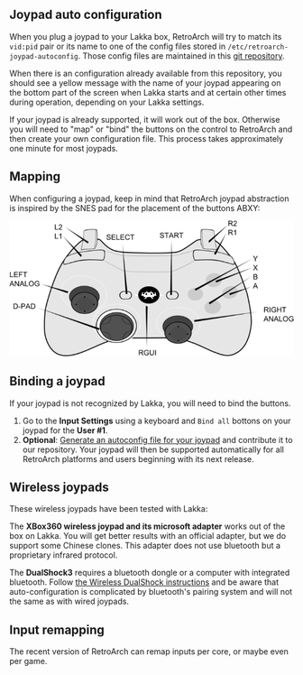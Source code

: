 ## Joypad auto configuration

When you plug a joypad to your Lakka box, RetroArch will try to match its `vid:pid` pair or its name to one of the config files stored in `/etc/retroarch-joypad-autoconfig`. Those config files are maintained in this [git repository](https://github.com/libretro/retroarch-joypad-autoconfig/tree/master/udev).

When there is an configuration already available from this repository, you should see a yellow message with the name of your joypad appearing on the bottom part of the screen when Lakka starts and at certain other times during operation, depending on your Lakka settings.

If your joypad is already supported, it will work out of the box. Otherwise you will need to "map" or "bind" the buttons on the control to RetroArch and then create your own configuration file. This process takes approximately one minute for most joypads.

## Mapping

When configuring a joypad, keep in mind that RetroArch joypad abstraction is inspired by the SNES pad for the placement of the buttons ABXY:

![RetroPad](images/retropad_360pad.png)

## Binding a joypad

If your joypad is not recognized by Lakka, you will need to bind the buttons.

1. Go to the **Input Settings** using a keyboard and `Bind all` bottons on your joypad for the **User #1**.
2. **Optional**: [Generate an autoconfig file for your joypad](Contributing-your-joypad-config) and contribute it to our repository. Your joypad will then be supported automatically for all RetroArch platforms and users beginning with its next release.

## Wireless joypads

These wireless joypads have been tested with Lakka:

The **XBox360 wireless joypad and its microsoft adapter** works out of the box on Lakka. You will get better results with an official adapter, but we do support some Chinese clones. This adapter does not use bluetooth but a proprietary infrared protocol.

The **DualShock3** requires a bluetooth dongle or a computer with integrated bluetooth. Follow [the Wireless DualShock instructions](Wireless-Dualshock) and be aware that auto-configuration is complicated by bluetooth's pairing system and will not the same as with wired joypads.

## Input remapping

The recent version of RetroArch can remap inputs per core, or maybe even per game.
